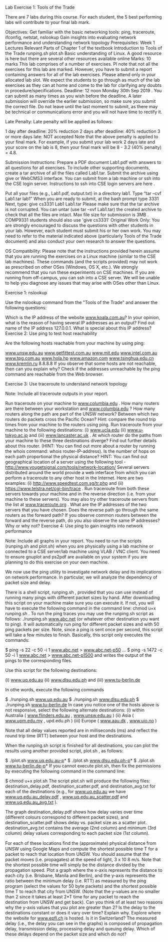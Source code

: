 Lab Exercise 1: Tools of the Trade

There are 7 labs during this course. For each student, the 5 best performing labs will contribute to your final lab mark.

Objectives: 
Get familiar with the basic networking tools: ping, traceroute, ifconfig, netstat, nslookup
Gain insights into evaluating network performance and understanding network topology
Prerequisites:
Week 1 Lectures
Relevant Parts of Chapter 1 of the textbook
Introduction to Tools of the Trade
runping.sh
plot.sh
Basic understanding of Linux. A good resource is here but there are several other resources available online
Marks: 10 marks
This lab comprises of a number of exercises. Pl note that not all the exercises for this lab are marked. However, you have to submit a report containing answers for all of the lab exercises.
Please attend only in your allocated lab slot.
We expect the students to go through as much of the lab exercises as they can at home and come to the lab for clarifying any doubts in procedure/specifications.
Deadline:
12 noon Monday 30th Sep 2019 . You can submit as many times as you wish before the deadline. A later submission will override the earlier submission, so make sure you submit the correct file. Do not leave until the last moment to submit, as there may be technical or communications error and you will not have time to rectify it.

Late Penalty:
Late penalty will be applied as follows:

1 day after deadline: 20% reduction
2 days after deadline: 40% reduction
3 or more days late: NOT accepted
Note that the above penalty is applied to your final mark. For example, if you submit your lab work 2 days late and your score on the lab is 8, then your final mark will be 8 - 3.2 (40% penalty) = 4.8.

Submission Instructions: 
Prepare a PDF document Lab1.pdf with answers to all questions for all exercises. To include other supporting documents, create a tar archive of all the files called Lab1.tar. Submit the archive using give or WebCMS3 interface. You can submit from a lab machine or ssh into the CSE login server. Instructions to ssh into CSE login servers are here .

Put all your files (e.g., Lab1.pdf, output.txt) in a directory lab1.
Type “tar –cvf Lab1.tar lab1”
When you are ready to submit, at the bash prompt type 3331
Next, type: give cs3331 Lab1 Lab1.tar
Please make sure that the tar archive is not corrupted. You can untar (use tar –xvf Lab1.tar) the created archive to check that all the files are intact.
Max file size for submission is 3MB .
COMP9331 students should also use 'give cs3331'
Original Work Only:
You are strongly encouraged to discuss the questions with other students in your lab. However, each student must submit his or her own work. You may need to refer to the material indicated above (particularly Tools of the Trade document) and also conduct your own research to answer the questions. 

OS Compatibility:
Please note that the instructions provided herein assume that you are running the exercises on a Linux machine (similar to the CSE lab machines). These commands (and the scripts provided) may not work as prescribed on other OSes (Windows, OS X, etc.). We strongly recommend that you run these experiments on CSE machines. If you are running from off-campus, you can ssh into a CSE server. We will be unable to help you diagnose any issues that may arise with OSes other than Linux.

Exercise 1: nslookup

Use the nslookup command from the "Tools of the Trade" and answer the following questions:

Which is the IP address of the website www.koala.com.au? In your opinion, what is the reason of having several IP addresses as an output?
Find out name of the IP address 127.0.0.1. What is special about this IP address?
Exercise 2: Use ping to test host reachability 

Are the following hosts reachable from your machine by using ping:

www.unsw.edu.au
 www.getfittest.com.au
www.mit.edu
www.intel.com.au
 www.tpg.com.au
 www.hola.hp
 www.amazon.com
 www.tsinghua.edu.cn
 www.kremlin.ru
8.8.8.8
If you observe that some hosts are not reachable, then can you explain why? Check if the addresses unreachable by the ping command are reachable from the Web browser.

Exercise 3: Use traceroute to understand network topology

Note: Include all traceroute outputs in your report.

Run traceroute on your machine to www.columbia.edu . How many routers are there between your workstation and www.columbia.edu ? How many routers along the path are part of the UNSW network? Between which two routers do packets cross the Pacific Ocean? Hint: compare the round trip times from your machine to the routers using ping.
Run traceroute from your machine to the following destinations: (i) www.ucla.edu (ii) www.u-tokyo.ac.jp and (iii) www.lancaster.ac.uk . At which router do the paths from your machine to these three destinations diverge? Find out further details about this router. (HINT: You can find out more about a router by running the whois command: whois router-IP-address). Is the number of hops on each path proportional the physical distance? HINT: You can find out geographical location of a server using the following tool - http://www.yougetsignal.com/tools/network-location/
Several servers distributed around the world provide a web interface from which you can perform a traceroute to any other host in the Internet. Here are two examples: (i) http://www.speedtest.com.sg/tr.php and (ii) https://www.telstra.net/cgi-bin/trace . Run traceroute from both these servers towards your machine and in the reverse direction (i.e. from your machine to these servers). You may also try other traceroute servers from the list at www.traceroute.org . What are the IP addresses of the two servers that you have chosen. Does the reverse path go through the same routers as the forward path? If you observe common routers between the forward and the reverse path, do you also observe the same IP addresses? Why or why not?
Exercise 4: Use ping to gain insights into network performance 

Note: Include all graphs in your report. You need to run the scripts (runping.sh and plot.sh) when you are physically using a lab machine or connected to a CSE server/lab machine using VLAB / VNC client. You need to ensure gnuplot and ps2pdf are available on your system if you are planning to do this exercise on your own machine.

We now use the ping utility to investigate network delay and its implications on network performance. In particular, we will analyze the dependency of packet size and delay.

There is a shell script, runping.sh , provided that you can use instead of running many pings with different packet sizes by hand. After downloading this script on your machine make sure you can execute it. If not, you will have to execute the following command in the command line: chmod u+x runping.sh . To run the ping traces you may use the runping.sh script as follows: ./runping.sh www.abc.net (or whatever other destination you want to ping). It will automatically run ping for different packet sizes and with 50 ping packets per size. Note, since a ping is sent once per second, this script will take a few minutes to finish. Basically, this script only executes the commands: 

$ ping -s 22 -c 50 -i 1 www.abc.net > www.abc.net-p50
...
$ ping -s 1472 -c 50 -i 1 www.abc.net > www.abc.net-p1500
and writes the output of the pings to the corresponding files.

Use this script for the following destinations:

(i) www.uq.edu.au (ii) www.dlsu.edu.ph and (iii) www.tu-berlin.de

In othe words, execute the following commands

$ ./runping.sh www.uq.edu.au
$ ./runping.sh www.dlsu.edu.ph
$ ./runping.sh www.tu-berlin.de
In case you notice one of the hosts above is not responsive, select the following alternate destinations: (i) within Australia ( www.flinders.edu.au , www.unsw.edu.au ) (ii) Asia ( www.upm.edu.my , upd.edu.ph ) (iii) Europe ( www.aau.dk , www.uio.no )

Note that all delay values reported are in milliseconds (ms) and reflect the round trip time (RTT) between your host and the destinations.

When the runping.sh script is finished for all destinations, you can plot the results using another provided script, plot.sh , as follows: 

$ ./plot.sh www.uq.edu.au-p*
$ ./plot.sh www.dlsu.edu.ph-p*
$ ./plot.sh www.tu-berlin.de-p*
If you cannot execute plot.sh, then fix the permissions by executing the following command in the command line:

$ chmod u+x plot.sh
The script plot.sh will produce the following files: destination_delay.pdf, destination_scatter.pdf, and destination_avg.txt for each of the destinations (e.g., for www.uq.edu.au we have www.uq.edu.au_delay.pdf , www.uq.edu.au_scatter.pdf and www.uq.edu.au_avg.txt ). 

The graph destination_delay.pdf shows how delay varies over time (different colours correspond to different packet sizes), and destination_scatter.pdf shows delay vs. packet size as a scatter plot. destination_avg.txt contains the average (2nd column) and minimum (3rd column) delay values corresponding to each packet size (1st column).

For each of these locations ﬁnd the (approximate) physical distance from UNSW using Google Maps and compute the shortest possible time T for a packet to reach that location from UNSW. You should assume that the packet moves (i.e. propagates) at the speed of light, 3 x 10 8 m/s. Note that the shortest possible time will simply be the distance divided by the propagation speed. Plot a graph where the x-axis represents the distance to each city (i.e. Brisbane, Manila and Berlin), and the y-axis represents the ratio between the minimum delay (i.e. RTT) as measured by the ping program (select the values for 50 byte packets) and the shortest possible time T to reach that city from UNSW. (Note that the y-values are no smaller than 2 since it takes at least 2*T time for any packet to reach the destination from UNSW and get back). Can you think of at least two reasons why the y-axis values that you plot are greater than 2?
Is the delay to the destinations constant or does it vary over time? Explain why.
Explore where the website for www.epfl.ch is hosted. Is it in Switzerland?
The measured delay (i.e., the delay you can see in the graphs) is composed of propagation delay, transmission delay, processing delay and queuing delay. Which of these delays depend on the packet size and which do not?
